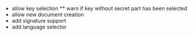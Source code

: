 * allow key selection
** warn if key without secret part has been selected
* allow new document creation
* add signature support
* add language selector
